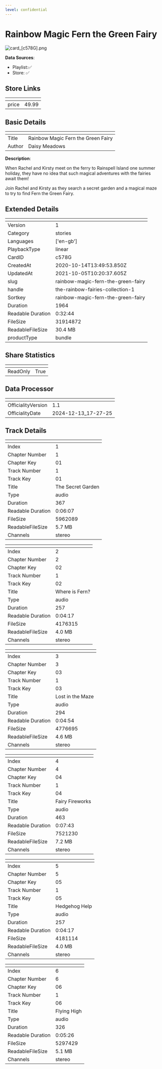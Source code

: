 ```yaml
---
level: confidential
---
```

# Rainbow Magic Fern the Green Fairy

![card_[c578G].png](../../img/cards/card_[c578G].png)

**Data Sources**: 

- Playlist:✅
- Store: ✅


## Store Links

| <!-- --> | <!-- --> |
| - | - |
| price | 49.99 |


## Basic Details

| <!-- --> | <!-- --> |
| - | - |
| Title | Rainbow Magic Fern the Green Fairy |
| Author | Daisy Meadows |

**Description**:

When Rachel and Kirsty meet on the ferry to Rainspell Island one summer holiday, they have no idea that such magical adventures with the fairies await them!

Join Rachel and Kirsty as they search a secret garden and a magical maze to try to find Fern the Green Fairy.


## Extended Details

| <!-- --> | <!-- --> |
| - | - |
| Version | 1 |
| Category | stories |
| Languages | ['en-gb'] |
| PlaybackType | linear |
| CardID | c578G |
| CreatedAt | 2020-10-14T13:49:53.850Z |
| UpdatedAt | 2021-10-05T10:20:37.605Z |
| slug | rainbow-magic-fern-the-green-fairy |
| handle | the-rainbow-fairies-collection-1 |
| Sortkey | rainbow-magic-fern-the-green-fairy |
| Duration | 1964 |
| Readable Duration | 0:32:44 |
| FileSize | 31914872 |
| ReadableFileSize | 30.4 MB |
| productType | bundle |


## Share Statistics

| <!-- --> | <!-- --> |
| - | - |
| ReadOnly | True |


## Data Processor

| <!-- --> | <!-- --> |
| - | - |
| OfficialityVersion | 1.1
| OfficialityDate | 2024-12-13_17-27-25


## Track Details

| <!-- --> | <!-- --> |
| - | - |
| Index | 1 |
| Chapter Number | 1 |
| Chapter Key | 01 |
| Track Number | 1 |
| Track Key | 01 |
| Title | The Secret Garden |
| Type | audio |
| Duration | 367 |
| Readable Duration | 0:06:07 |
| FileSize | 5962089 |
| ReadableFileSize | 5.7 MB |
| Channels | stereo |

| <!-- --> | <!-- --> |
| - | - |
| Index | 2 |
| Chapter Number | 2 |
| Chapter Key | 02 |
| Track Number | 1 |
| Track Key | 02 |
| Title | Where is Fern? |
| Type | audio |
| Duration | 257 |
| Readable Duration | 0:04:17 |
| FileSize | 4176315 |
| ReadableFileSize | 4.0 MB |
| Channels | stereo |

| <!-- --> | <!-- --> |
| - | - |
| Index | 3 |
| Chapter Number | 3 |
| Chapter Key | 03 |
| Track Number | 1 |
| Track Key | 03 |
| Title | Lost in the Maze |
| Type | audio |
| Duration | 294 |
| Readable Duration | 0:04:54 |
| FileSize | 4776695 |
| ReadableFileSize | 4.6 MB |
| Channels | stereo |

| <!-- --> | <!-- --> |
| - | - |
| Index | 4 |
| Chapter Number | 4 |
| Chapter Key | 04 |
| Track Number | 1 |
| Track Key | 04 |
| Title | Fairy Fireworks |
| Type | audio |
| Duration | 463 |
| Readable Duration | 0:07:43 |
| FileSize | 7521230 |
| ReadableFileSize | 7.2 MB |
| Channels | stereo |

| <!-- --> | <!-- --> |
| - | - |
| Index | 5 |
| Chapter Number | 5 |
| Chapter Key | 05 |
| Track Number | 1 |
| Track Key | 05 |
| Title | Hedgehog Help |
| Type | audio |
| Duration | 257 |
| Readable Duration | 0:04:17 |
| FileSize | 4181114 |
| ReadableFileSize | 4.0 MB |
| Channels | stereo |

| <!-- --> | <!-- --> |
| - | - |
| Index | 6 |
| Chapter Number | 6 |
| Chapter Key | 06 |
| Track Number | 1 |
| Track Key | 06 |
| Title | Flying High |
| Type | audio |
| Duration | 326 |
| Readable Duration | 0:05:26 |
| FileSize | 5297429 |
| ReadableFileSize | 5.1 MB |
| Channels | stereo |

